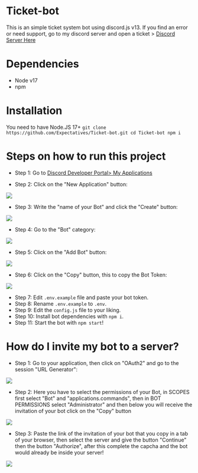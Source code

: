 # Ticket-bot
This is an simple ticket system bot using discord.js v13.
If you find an error or need support, go to my discord server and open a ticket > [Discord Server Here](https://dsc.gg/faithcommunity)

# Dependencies
* Node v17
* npm

# Installation
You need to have Node.JS 17+
``git clone https://github.com/Expectatives/Ticket-bot.git
cd Ticket-bot
npm i
``

# Steps on how to run this project
* Step 1: Go to [Discord Developer Portal> My Applications](https://discord.com/developers/applications)

* Step 2: Click on the "New Application" button:
<img src="https://media.discordapp.net/attachments/831942716275163147/913966790013501500/unknown.png" />

* Step 3: Write the "name of your Bot" and click the "Create" button:
<img src="https://media.discordapp.net/attachments/831942716275163147/913967440571027496/unknown.png?width=480&height=406" />

* Step 4: Go to the "Bot" category:
<img src="https://media.discordapp.net/attachments/831942716275163147/913967970332606524/unknown.png?width=639&height=406" />

* Step 5: Click on the "Add Bot" button:
<img src="https://media.discordapp.net/attachments/831942716275163147/913968072094801931/unknown.png?width=1020&height=347" />

* Step 6: Click on the "Copy" button, this to copy the Bot Token:
<img src="https://media.discordapp.net/attachments/831942716275163147/913968231851622441/unknown.png?width=1008&height=406" />

* Step 7: Edit `.env.example` file and paste your bot token.
* Step 8: Rename `.env.example` to `.env`.
* Step 9: Edit the `config.js` file to your liking.
* Step 10: Install bot dependencies with `npm i`.
* Step 11: Start the bot with `npm start`!

# How do I invite my bot to a server?
* Step 1: Go to your application, then click on "OAuth2" and go to the session "URL Generator":
<img src="https://media.discordapp.net/attachments/831942716275163147/913970071125258270/unknown.png?width=724&height=406" />

* Step 2: Here you have to select the permissions of your Bot, in SCOPES first select "Bot" and "applications.commands", then in BOT PERMISSIONS select "Administrator" and then below you will receive the invitation of your bot click on the "Copy" button
<img src="https://media.discordapp.net/attachments/831942716275163147/913971278363365456/unknown.png?width=471&height=406" />

* Step 3: Paste the link of the invitation of your bot that you copy in a tab of your browser, then select the server and give the button "Continue" then the button "Authorize", after this complete the capcha and the bot would already be inside your server!
<img src="https://media.discordapp.net/attachments/831942716275163147/913972478370525194/unknown.png?width=518&height=406" />
